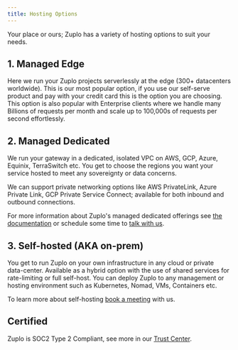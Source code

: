 ```yaml
---
title: Hosting Options
---
```


Your place or ours; Zuplo has a variety of hosting options to suit your needs.

## 1. Managed Edge

Here we run your Zuplo projects serverlessly at the edge (300+ datacenters
worldwide). This is our most popular option, if you use our self-serve product
and pay with your credit card this is the option you are choosing. This option
is also popular with Enterprise clients where we handle many Billions of
requests per month and scale up to 100,000s of requests per second effortlessly.

## 2. Managed Dedicated

We run your gateway in a dedicated, isolated VPC on AWS, GCP, Azure, Equinix,
TerraSwitch etc. You get to choose the regions you want your service hosted to
meet any sovereignty or data concerns.

We can support private networking options like AWS PrivateLink, Azure Private
Link, GCP Private Service Connect; available for both inbound and outbound
connections.

For more information about Zuplo's managed dedicated offerings see
[the documentation](../dedicated/overview.md) or schedule some time to
[talk with us](https://book.zuplo.com).

## 3. Self-hosted (AKA on-prem)

You get to run Zuplo on your own infrastructure in any cloud or private
data-center. Available as a hybrid option with the use of shared services for
rate-limiting or full self-host. You can deploy Zuplo to any management or
hosting environment such as Kubernetes, Nomad, VMs, Containers etc.

To learn more about self-hosting [book a meeting](https://zuplo.com/meeting)
with us.

## Certified

Zuplo is SOC2 Type 2 Compliant, see more in our
[Trust Center](https://trust.zuplo.com).
